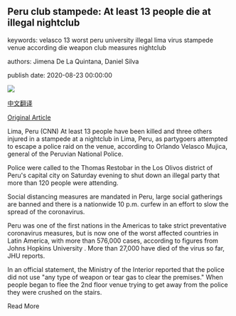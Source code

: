 ## Peru club stampede: At least 13 people die at illegal nightclub

keywords: velasco 13 worst peru university illegal lima virus stampede venue according die weapon club measures nightclub

authors: Jimena De La Quintana, Daniel Silva

publish date: 2020-08-23 00:00:00

![](https://cdn.cnn.com/cnnnext/dam/assets/200823073801-los-olivos-lima-map-super-tease.jpg)

[中文翻译](Peru%20club%20stampede%3A%20At%20least%2013%20people%20die%20at%20illegal%20nightclub_zh.md)

[Original Article](https://edition.cnn.com/2020/08/23/americas/peru-nighclub-covid-stampede-intl-scli/index.html)

Lima, Peru (CNN) At least 13 people have been killed and three others injured in a stampede at a nightclub in Lima, Peru, as partygoers attempted to escape a police raid on the venue, according to Orlando Velasco Mujica, general of the Peruvian National Police.

Police were called to the Thomas Restobar in the Los Olivos district of Peru's capital city on Saturday evening to shut down an illegal party that more than 120 people were attending.

Social distancing measures are mandated in Peru, large social gatherings are banned and there is a nationwide 10 p.m. curfew in an effort to slow the spread of the coronavirus.

Peru was one of the first nations in the Americas to take strict preventative coronavirus measures, but is now one of the worst affected countries in Latin America, with more than 576,000 cases, according to figures from Johns Hopkins University . More than 27,000 have died of the virus so far, JHU reports.

In an official statement, the Ministry of the Interior reported that the police did not use "any type of weapon or tear gas to clear the premises." When people began to flee the 2nd floor venue trying to get away from the police they were crushed on the stairs.

Read More